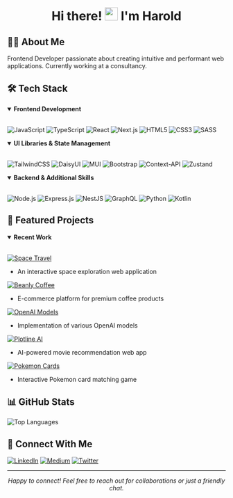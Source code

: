 <div align="center">
  <h1>
    Hi there! <img src="https://raw.githubusercontent.com/MartinHeinz/MartinHeinz/master/wave.gif" width="30px" height="30px"> I'm Harold
  </h1>
</div>

## 👨‍💻 About Me
Frontend Developer passionate about creating intuitive and performant web applications. Currently working at a consultancy.

## 🛠️ Tech Stack
<details open>
<summary><b>Frontend Development</b></summary>
<br>
  
![JavaScript](https://img.shields.io/badge/JavaScript-F7DF1E?style=for-the-badge&logo=javascript&logoColor=black)
![TypeScript](https://img.shields.io/badge/TypeScript-007ACC?style=for-the-badge&logo=typescript&logoColor=white)
![React](https://img.shields.io/badge/react-%2320232a.svg?style=for-the-badge&logo=react&logoColor=%2361DAFB)
![Next.js](https://img.shields.io/badge/Next-black?style=for-the-badge&logo=next.js&logoColor=white)
![HTML5](https://img.shields.io/badge/HTML5-E34F26?style=for-the-badge&logo=html5&logoColor=white)
![CSS3](https://img.shields.io/badge/CSS3-1572B6?style=for-the-badge&logo=css3&logoColor=white)
![SASS](https://img.shields.io/badge/SASS-hotpink.svg?style=for-the-badge&logo=SASS&logoColor=white)
</details>

<details open>
<summary><b>UI Libraries & State Management</b></summary>
<br>

![TailwindCSS](https://img.shields.io/badge/tailwindcss-%2338B2AC.svg?style=for-the-badge&logo=tailwind-css&logoColor=white)
![DaisyUI](https://img.shields.io/badge/daisyui-5A0EF8?style=for-the-badge&logo=daisyui&logoColor=white)
![MUI](https://img.shields.io/badge/materialui-%230081CB.svg?style=for-the-badge&logo=material-ui&logoColor=white)
![Bootstrap](https://img.shields.io/badge/bootstrap-%23563D7C.svg?style=for-the-badge&logo=bootstrap&logoColor=white)
![Context-API](https://img.shields.io/badge/Context--Api-000000?style=for-the-badge&logo=react)
![Zustand](https://img.shields.io/badge/zustand-%2320232a.svg?style=for-the-badge&logo=react&logoColor=%2361DAFB)
</details>

<details open>
<summary><b>Backend & Additional Skills</b></summary>
<br>

![Node.js](https://img.shields.io/badge/node.js-6DA55F?style=for-the-badge&logo=node.js&logoColor=white)
![Express.js](https://img.shields.io/badge/express.js-%23404d59.svg?style=for-the-badge&logo=express&logoColor=%2361DAFB)
![NestJS](https://img.shields.io/badge/nestjs-%23E0234E.svg?style=for-the-badge&logo=nestjs&logoColor=white)
![GraphQL](https://img.shields.io/badge/-GraphQL-E10098?style=for-the-badge&logo=graphql&logoColor=white)
![Python](https://img.shields.io/badge/python-3670A0?style=for-the-badge&logo=python&logoColor=ffdd54)
![Kotlin](https://img.shields.io/badge/kotlin-%237F52FF.svg?style=for-the-badge&logo=kotlin&logoColor=white)
</details>

## 🚀 Featured Projects

<details open>
<summary><b>Recent Work</b></summary>
<br>

[![Space Travel](https://img.shields.io/badge/Space%20Travel-black?style=for-the-badge&logo=github)](https://github.com/CodeHunt101/space-travel)
- An interactive space exploration web application

[![Beanly Coffee](https://img.shields.io/badge/Beanly%20Coffee-brown?style=for-the-badge&logo=github)](https://github.com/CodeHunt101/beanly-coffee)
- E-commerce platform for premium coffee products

[![OpenAI Models](https://img.shields.io/badge/OpenAI%20Models-412991?style=for-the-badge&logo=openai)](https://github.com/CodeHunt101/openai-models)
- Implementation of various OpenAI models

[![Plotline AI](https://img.shields.io/badge/Plotline%20AI-black?style=for-the-badge&logo=github)](https://github.com/CodeHunt101/plotline-ai)
- AI-powered movie recommendation web app

[![Pokemon Cards](https://img.shields.io/badge/Pokemon%20Cards-E4405F?style=for-the-badge&logo=pokemon)](https://github.com/CodeHunt101/pokemon-matching-cards-project-phase-2)
- Interactive Pokemon card matching game
</details>

## 📊 GitHub Stats
![Top Languages](https://github-readme-stats.vercel.app/api/top-langs/?username=CodeHunt101&layout=compact&theme=tokyonight&hide=ruby)

## 🤝 Connect With Me
[![LinkedIn](https://img.shields.io/badge/linkedin-%230077B5.svg?style=for-the-badge&logo=linkedin&logoColor=white)](https://www.linkedin.com/in/harold-torres-marino/)
[![Medium](https://img.shields.io/badge/Medium-12100E?style=for-the-badge&logo=medium&logoColor=white)](https://haroldtm55.medium.com/)
[![Twitter](https://img.shields.io/badge/twitter-%231DA1F2.svg?style=for-the-badge&logo=Twitter&logoColor=white)](https://twitter.com/CodeHunt101)

---
<div align="center">
  <i>Happy to connect! Feel free to reach out for collaborations or just a friendly chat.</i>
</div>

